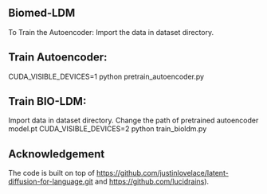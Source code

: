## Biomed-LDM
To Train the Autoencoder:
Import the data in dataset directory.

## Train Autoencoder:
CUDA_VISIBLE_DEVICES=1 python pretrain_autoencoder.py

## Train BIO-LDM:
Import data in dataset directory.
Change the path of pretrained autoencoder model.pt 
CUDA_VISIBLE_DEVICES=2 python train_bioldm.py

## Acknowledgement
The code is built on top of https://github.com/justinlovelace/latent-diffusion-for-language.git and https://github.com/lucidrains).
